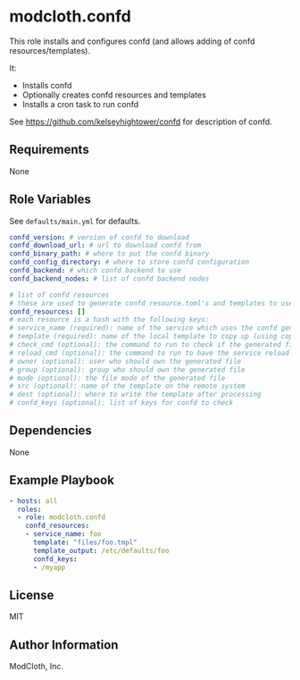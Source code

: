 modcloth.confd
========

This role installs and configures confd (and allows adding of confd resources/templates).

It:
- Installs confd
- Optionally creates confd resources and templates
- Installs a cron task to run confd

See https://github.com/kelseyhightower/confd for description of confd.

Requirements
------------

None

Role Variables
--------------

See `defaults/main.yml` for defaults.

```yml
confd_version: # version of confd to download
confd_download_url: # url to download confd from
confd_binary_path: # where to put the confd binary
confd_config_directory: # where to store confd configuration
confd_backend: # which confd backend to use
confd_backend_nodes: # list of confd backend nodes

# list of confd resources
# these are used to generate confd resource.toml's and templates to use during configuration generation
confd_resources: []
# each resource is a hash with the following keys:
# service_name (required): name of the service which uses the confd generated configuration (should have no spaces)
# template (required): name of the local template to copy up (using copy module)
# check_cmd (optional): the command to run to check if the generated file is valid
# reload_cmd (optional): the command to run to have the service reload the configuration
# owner (optional): user who should own the generated file
# group (optional): group who should own the generated file
# mode (optional): the file mode of the generated file
# src (optional): name of the template on the remote system
# dest (optional): where to write the template after processing
# confd_keys (optional): list of keys for confd to check
```

Dependencies
------------

None

Example Playbook
-------------------------

```yml
- hosts: all
  roles:
  - role: modcloth.confd
    confd_resources:
    - service_name: foo
      template: "files/foo.tmpl"
      template_output: /etc/defaults/foo
      confd_keys:
      - /myapp
```

License
-------

MIT

Author Information
------------------

ModCloth, Inc.
